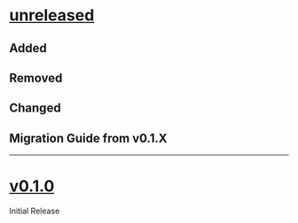 # [unreleased](https://github.com/SillyFreak/typst-my-package/releases/tags/)
## Added

## Removed

## Changed

## Migration Guide from v0.1.X

---

# [v0.1.0](https://github.com/SillyFreak/typst-my-package/releases/tags/v0.1.0)
Initial Release
